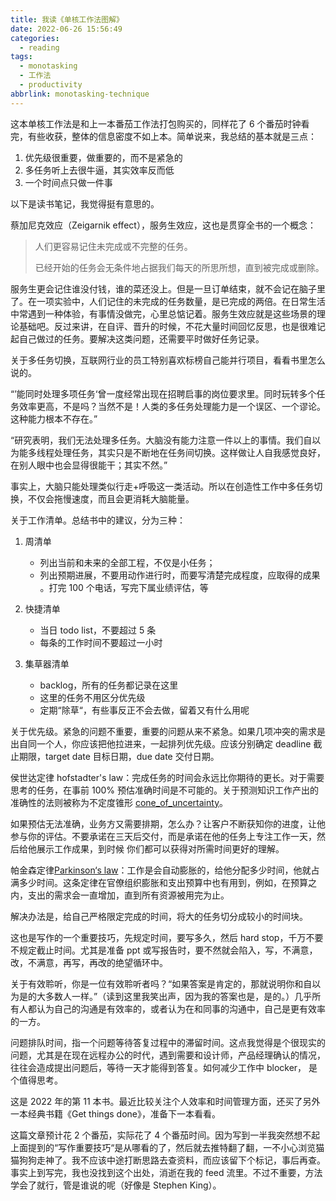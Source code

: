 ```yaml
---
title: 我读《单核工作法图解》
date: 2022-06-26 15:56:49
categories:
  - reading
tags:
  - monotasking
  - 工作法
  - productivity
abbrlink: monotasking-technique
---
```


这本单核工作法是和上一本番茄工作法打包购买的，同样花了 6 个番茄时钟看完，有些收获，整体的信息密度不如上本。简单说来，我总结的基本就是三点：

1. 优先级很重要，做重要的，而不是紧急的
2. 多任务听上去很牛逼，其实效率反而低
3. 一个时间点只做一件事

以下是读书笔记，我觉得挺有意思的。

蔡加尼克效应（Zeigarnik effect），服务生效应，这也是贯穿全书的一个概念：

> 人们更容易记住未完成或不完整的任务。
>
> 已经开始的任务会无条件地占据我们每天的所思所想，直到被完成或删除。

服务生更会记住谁没付钱，谁的菜还没上。但是一旦订单结束，就不会记在脑子里了。在一项实验中，人们记住的未完成的任务数量，是已完成的两倍。在日常生活中常遇到一种体验，有事情没做完，心里总惦记着。服务生效应就是这些场景的理论基础吧。反过来讲，在自评、晋升的时候，不花大量时间回忆反思，也是很难记起自己做过的任务。要解决这类问题，还需要平时做好任务记录。

关于多任务切换，互联网行业的员工特别喜欢标榜自己能并行项目，看看书里怎么说的。

“’能同时处理多项任务‘曾一度经常出现在招聘启事的岗位要求里。同时玩转多个任务效率更高，不是吗？当然不是！人类的多任务处理能力是一个误区、一个谬论。这种能力根本不存在。”

“研究表明，我们无法处理多任务。大脑没有能力注意一件以上的事情。我们自以为能多线程处理任务，其实只是不断地在任务间切换。这样做让人自我感觉良好，在别人眼中也会显得很能干；其实不然。”

事实上，大脑只能处理类似行走+呼吸这一类活动。所以在创造性工作中多任务切换，不仅会拖慢速度，而且会更消耗大脑能量。

关于工作清单。总结书中的建议，分为三种：

1. 周清单

   - 列出当前和未来的全部工程，不仅是小任务；
   - 列出预期进展，不要用动作进行时，而要写清楚完成程度，应取得的成果 。打完 100 个电话，写完下属业绩评估，等

2. 快捷清单

   - 当日 todo list，不要超过 5 条
   - 每条的工作时间不要超过一小时

3. 集草器清单
   - backlog，所有的任务都记录在这里
   - 这里的任务不用区分优先级
   - 定期“除草“，有些事反正不会去做，留着又有什么用呢

关于优先级。紧急的问题不重要，重要的问题从来不紧急。如果几项冲突的需求是出自同一个人，你应该把他拉进来，一起排列优先级。应该分别确定 deadline 截止期限，target date 目标日期，due date 交付日期。

侯世达定律 hofstadter's law：完成任务的时间会永远比你期待的更长。对于需要思考的任务，在事前 100% 预估准确时间是不可能的。关于预测知识工作产出的准确性的法则被称为不定度锥形 [cone_of_uncertainty](http://www.agilenutshell.com/cone_of_uncertainty)。

如果预估无法准确，业务方又需要排期，怎么办？让客户不断获知你的进度，让他参与你的评估。不要承诺在三天后交付，而是承诺在他的任务上专注工作一天，然后给他展示工作成果，到时候 你们都可以获得对所需时间更好的理解。

帕金森定律[Parkinson‘s law](https://en.wikipedia.org/wiki/Parkinson%27s_law)：工作是会自动膨胀的，给他分配多少时间，他就占满多少时间。这条定律在官僚组织膨胀和支出预算中也有用到，例如，在预算之内，支出的需求会一直增加，直到所有资源被用完为止。

解决办法是，给自己严格限定完成的时间，将大的任务切分成较小的时间块。

这也是写作的一个重要技巧，先规定时间，要写多久，然后 hard stop，千万不要不规定截止时间。尤其是准备 ppt 或写报告时，要不然就会陷入，写，不满意，改，不满意，再写，再改的绝望循环中。

关于有效聆听，你是一位有效聆听者吗？“如果答案是肯定的，那就说明你和自以为是的大多数人一样。”（读到这里我笑出声，因为我的答案也是，是的。）几乎所有人都认为自己的沟通是有效率的，或者认为在和同事的沟通中，自己是更有效率的一方。

问题排队时间，指一个问题等待答复过程中的滞留时间。这点我觉得是个很现实的问题，尤其是在现在远程办公的时代，遇到需要和设计师，产品经理确认的情况，往往会造成提出问题后，等待一天才能得到答复。如何减少工作中 blocker， 是个值得思考。

这是 2022 年的第 11 本书。最近比较关注个人效率和时间管理方面，还买了另外一本经典书籍《Get things done》，准备下一本看看。

这篇文章预计花 2 个番茄，实际花了 4 个番茄时间。因为写到一半我突然想不起上面提到的“写作重要技巧“是从哪看的了，然后就去推特翻了翻，一不小心浏览猫猫狗狗走神了。我不应该中途打断思路去查资料，而应该留下个标记，事后再查。事实上到写完，我也没找到这个出处，消逝在我的 feed 流里。不过不重要，方法学会了就行，管是谁说的呢（好像是 Stephen King）。
